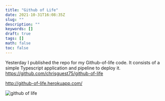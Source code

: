 ```yaml
---
title: "Github of Life"
date: 2021-10-31T16:08:35Z
slug: ""
description: ""
keywords: []
draft: true
tags: []
math: false
toc: false
---
```

Yesterday I published the repo for my Github-of-life code.  It consists of a simple Typescript application and pipeline to deploy it.  
https://github.com/chrisguest75/github-of-life

http://github-of-life.herokuapp.com/

![github of life](/github-of-life-screen.png)
